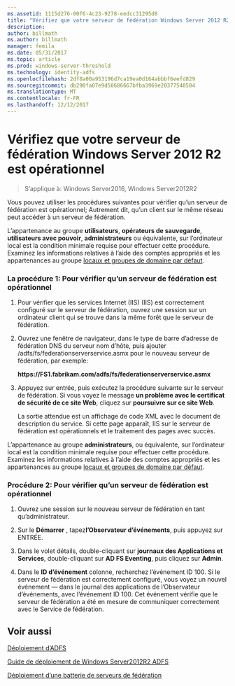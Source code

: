 ```yaml
---
ms.assetid: 1115d276-00f6-4c23-9278-eedcc31295d8
title: "Vérifiez que votre serveur de fédération Windows Server 2012 R2 est opérationnel"
description: 
author: billmath
ms.author: billmath
manager: femila
ms.date: 05/31/2017
ms.topic: article
ms.prod: windows-server-threshold
ms.technology: identity-adfs
ms.openlocfilehash: 2df8a00a953196d7ca19ea0d164abbbf6eefd829
ms.sourcegitcommit: db290fa07e9d50686667bfba3969e20377548504
ms.translationtype: MT
ms.contentlocale: fr-FR
ms.lasthandoff: 12/12/2017
---
```

# <a name="verify-your-windows-server-2012-r2-federation-server-is-operational"></a>Vérifiez que votre serveur de fédération Windows Server 2012 R2 est opérationnel

>S’applique à: Windows Server2016, Windows Server2012R2

Vous pouvez utiliser les procédures suivantes pour vérifier qu’un serveur de fédération est opérationnel; Autrement dit, qu’un client sur le même réseau peut accéder à un serveur de fédération.  
  
L’appartenance au groupe **utilisateurs**, **opérateurs de sauvegarde**, **utilisateurs avec pouvoir**, **administrateurs** ou équivalente, sur l’ordinateur local est la condition minimale requise pour effectuer cette procédure.  Examinez les informations relatives à l’aide des comptes appropriés et les appartenances au groupe [locaux et groupes de domaine par défaut](https://go.microsoft.com/fwlink/?LinkId=83477).   
  
### <a name="procedure-1-to-verify-that-a-federation-server-is-operational"></a>La procédure 1: Pour vérifier qu’un serveur de fédération est opérationnel  
  
1.  Pour vérifier que les services Internet (IIS) \(IIS\) est correctement configuré sur le serveur de fédération, ouvrez une session sur un ordinateur client qui se trouve dans la même forêt que le serveur de fédération.  
  
2.  Ouvrez une fenêtre de navigateur, dans le type de barre d’adresse de fédération DNS du serveur nom d’hôte, puis ajouter \/adfs\/fs\/federationserverservice.asmx pour le nouveau serveur de fédération, par exemple:  
  
    **https:\/\/FS1.fabrikam.com\/adfs\/fs\/federationserverservice.asmx**  
  
3.  Appuyez sur entrée, puis exécutez la procédure suivante sur le serveur de fédération. Si vous voyez le message **un problème avec le certificat de sécurité de ce site Web**, cliquez sur **poursuivre sur ce site Web**.  
  
    La sortie attendue est un affichage de code XML avec le document de description du service. Si cette page apparaît, IIS sur le serveur de fédération est opérationnels et le traitement des pages avec succès.  
  
L’appartenance au groupe **administrateurs**, ou équivalente, sur l’ordinateur local est la condition minimale requise pour effectuer cette procédure.  Examinez les informations relatives à l’aide des comptes appropriés et les appartenances au groupe [locaux et groupes de domaine par défaut](https://go.microsoft.com/fwlink/?LinkId=83477).   
  
### <a name="procedure-2-to-verify-that-a-federation-server-is-operational"></a>Procédure 2: Pour vérifier qu’un serveur de fédération est opérationnel  
  
1.  Ouvrez une session sur le nouveau serveur de fédération en tant qu’administrateur.  
  
2.  Sur le **Démarrer** , tapez**l’Observateur d’événements**, puis appuyez sur ENTRÉE.  
  
3.  Dans le volet détails, double-cliquant sur **journaux des Applications et Services**, double-cliquant sur **AD FS Eventing**, puis cliquez sur **Admin**.  
  
4.  Dans le **ID d’événement** colonne, recherchez l’événement ID 100. Si le serveur de fédération est correctement configuré, vous voyez un nouvel événement — dans le journal des applications de l’Observateur d’événements, avec l’événement ID 100. Cet événement vérifie que le serveur de fédération a été en mesure de communiquer correctement avec le Service de fédération.  
  
## <a name="see-also"></a>Voir aussi 

[Déploiement d’ADFS](../../ad-fs/AD-FS-Deployment.md)  

[Guide de déploiement de Windows Server2012R2 ADFS](../../ad-fs/deployment/Windows-Server-2012-R2-AD-FS-Deployment-Guide.md)  
 
[Déploiement d’une batterie de serveurs de fédération](../../ad-fs/deployment/Deploying-a-Federation-Server-Farm.md)  
   
  

